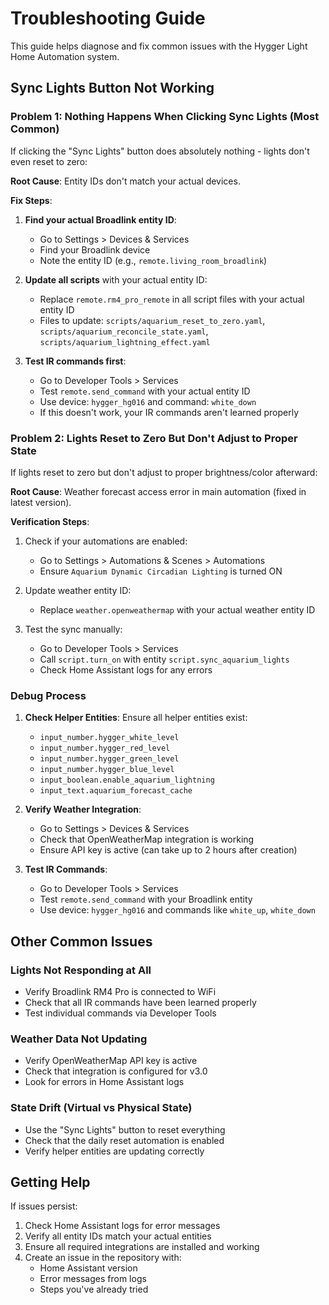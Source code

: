 # Troubleshooting Guide

This guide helps diagnose and fix common issues with the Hygger Light Home Automation system.

## Sync Lights Button Not Working

### Problem 1: Nothing Happens When Clicking Sync Lights (Most Common)

If clicking the "Sync Lights" button does absolutely nothing - lights don't even reset to zero:

**Root Cause**: Entity IDs don't match your actual devices.

**Fix Steps**:
1. **Find your actual Broadlink entity ID**:
   - Go to Settings > Devices & Services
   - Find your Broadlink device
   - Note the entity ID (e.g., `remote.living_room_broadlink`)

2. **Update all scripts** with your actual entity ID:
   - Replace `remote.rm4_pro_remote` in all script files with your actual entity ID
   - Files to update: `scripts/aquarium_reset_to_zero.yaml`, `scripts/aquarium_reconcile_state.yaml`, `scripts/aquarium_lightning_effect.yaml`

3. **Test IR commands first**:
   - Go to Developer Tools > Services
   - Test `remote.send_command` with your actual entity ID
   - Use device: `hygger_hg016` and command: `white_down`
   - If this doesn't work, your IR commands aren't learned properly

### Problem 2: Lights Reset to Zero But Don't Adjust to Proper State

If lights reset to zero but don't adjust to proper brightness/color afterward:

**Root Cause**: Weather forecast access error in main automation (fixed in latest version).

**Verification Steps**:
1. Check if your automations are enabled:
   - Go to Settings > Automations & Scenes > Automations
   - Ensure `Aquarium Dynamic Circadian Lighting` is turned ON

2. Update weather entity ID:
   - Replace `weather.openweathermap` with your actual weather entity ID

3. Test the sync manually:
   - Go to Developer Tools > Services
   - Call `script.turn_on` with entity `script.sync_aquarium_lights`
   - Check Home Assistant logs for any errors

### Debug Process
1. **Check Helper Entities**: Ensure all helper entities exist:
   - `input_number.hygger_white_level`
   - `input_number.hygger_red_level`
   - `input_number.hygger_green_level`
   - `input_number.hygger_blue_level`
   - `input_boolean.enable_aquarium_lightning`
   - `input_text.aquarium_forecast_cache`

2. **Verify Weather Integration**: 
   - Go to Settings > Devices & Services
   - Check that OpenWeatherMap integration is working
   - Ensure API key is active (can take up to 2 hours after creation)

3. **Test IR Commands**:
   - Go to Developer Tools > Services
   - Test `remote.send_command` with your Broadlink entity
   - Use device: `hygger_hg016` and commands like `white_up`, `white_down`

## Other Common Issues

### Lights Not Responding at All
- Verify Broadlink RM4 Pro is connected to WiFi
- Check that all IR commands have been learned properly
- Test individual commands via Developer Tools

### Weather Data Not Updating
- Verify OpenWeatherMap API key is active
- Check that integration is configured for v3.0
- Look for errors in Home Assistant logs

### State Drift (Virtual vs Physical State)
- Use the "Sync Lights" button to reset everything
- Check that the daily reset automation is enabled
- Verify helper entities are updating correctly

## Getting Help

If issues persist:
1. Check Home Assistant logs for error messages
2. Verify all entity IDs match your actual entities
3. Ensure all required integrations are installed and working
4. Create an issue in the repository with:
   - Home Assistant version
   - Error messages from logs
   - Steps you've already tried